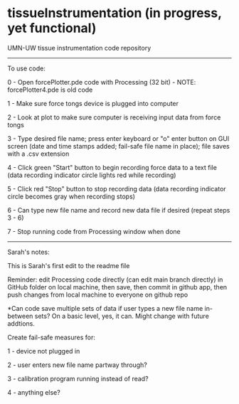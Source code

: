# tissueInstrumentation (in progress, yet functional)
UMN-UW tissue instrumentation code repository

*****

To use code:

0 - Open forcePlotter.pde code with Processing (32 bit) - NOTE: forcePlotter4.pde is old code

1 - Make sure force tongs device is plugged into computer

2 - Look at plot to make sure computer is receiving input data from force tongs

3 - Type desired file name; press enter keyboard or "o" enter button on GUI screen (date and time stamps added; fail-safe file name in place); file saves with a .csv extension

4 - Click green "Start" button to begin recording force data to a text file (data recording indicator circle lights red while recording)

5 - Click red "Stop" button to stop recording data (data recording indicator circle becomes gray when recording stops)

6 - Can type new file name and record new data file if desired (repeat steps 3 - 6)

7 - Stop running code from Processing window when done

*****

Sarah's notes:

This is Sarah's first edit to the readme file

Reminder: edit Processing code directly (can edit main branch directly) in GitHub folder on local machine, then save, then commit in github app, then push changes from local machine to everyone on github repo

*Can code save multiple sets of data if user types a new file name in-between sets? On a basic level, yes, it can. Might change with future addtions.

Create fail-safe measures for:

1 - device not plugged in

2 - user enters new file name partway through?

3 - calibration program running instead of read?

4 - anything else?

